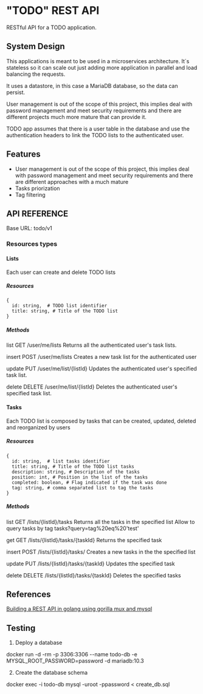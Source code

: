 # "TODO" REST API

RESTful API for a TODO application.

## System Design

This applications is meant to be used in a microservices architecture. It´s stateless so it can scale out just adding more application in parallel and load balancing the requests.

It uses a datastore, in this case a MariaDB database, so the data can  persist.

User management is out of the scope of this project, this implies deal with password management and meet security requirements and there are different projects much more mature that can provide it.

TODO app assumes that there is a user table in the database and use the authentication headers to link the TODO lists to the authenticated user.

## Features

* User management is out of the scope of this project, this implies deal with password management and meet security requirements and there are different approaches with a much mature
* Tasks priorization
* Tag filtering

## API REFERENCE

Base URL: todo/v1

### Resources types

#### Lists

Each user can create and delete TODO lists

##### Resources

```
{
  id: string,  # TODO list identifier
  title: string, # Title of the TODO list
}
```

##### Methods

list GET /user/me/lists Returns all the authenticated user's task lists.

insert POST /user/me/lists Creates a new task list for the authenticated user

update PUT /user/me/list/{listId} Updates the authenticated user's specified task list.

delete DELETE /user/me/list/{listId} Deletes the authenticated user's specified task list.

#### Tasks

Each TODO list is composed by tasks that can be created, updated, deleted and reorganized by users

##### Resources

```
{
  id: string,  # list tasks identifier
  title: string, # Title of the TODO list tasks
  description: string, # Description of the tasks
  position: int, # Position in the list of the tasks
  completed: boolean, # Flag indicated if the task was done
  tag: string, # comma separated list to tag the tasks
}
```

##### Methods

list GET /lists/{listId}/tasks Returns all the tasks in the specified list
    Allow to query tasks by tag
    tasks?query=tag%20eq%20'test'

get GET /lists/{listId}/tasks/{taskId} Returns the specified task

insert POST /lists/{listId}/tasks/ Creates a new tasks in the the specified list

update PUT /lists/{listId}/tasks/{taskId} Updates tthe specified task

delete DELETE /lists/{listId}/tasks/{taskId}  Deletes the specified tasks

## References

[Building a REST API in golang using gorilla mux and mysql](https://medium.com/@kelvin_sp/building-and-testing-a-rest-api-in-golang-using-gorilla-mux-and-mysql-1f0518818ff6)


## Testing

1. Deploy a database

docker run -d -rm -p 3306:3306 --name todo-db -e MYSQL_ROOT_PASSWORD=password -d mariadb:10.3

2. Create the database schema

docker exec -i todo-db mysql -uroot -ppassword < create_db.sql
